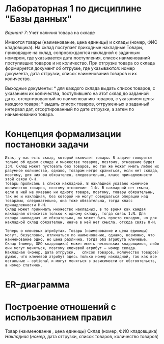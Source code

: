 # Лабораторная 1 по дисциплине "Базы данных"

*Вариант 7*: Учет наличия товара на складе

Имеются товары (наименование, цена единицы) и склады (номер, ФИО кладовщика). На склад поступает приходные накладные Товары, приходящие на склад, сопровождаются накладной с заданным номером, где указывается дата поступления, список наименований поступивших товаров и их количество. При отгрузке товара со склада формируется документ об отгрузке, где указываются: номер документа, дата отгрузки, список наименований товаров и их количество.

Выходные документы:
    * для каждого склада выдать список товаров, с указанием их
количества, поступившего на этот склад до заданной даты,
отсортированный по наименованию товаров, с указанием цены
каждого товара;
    * выдать список товаров, отгруженных в заданный интервал дат,
отсортированный по дате отгрузки, а затем по наименованию
товара.

# Концепция формализации постановки задачи

	Итак, у нас есть склад, который включает товары. В задаче говорится только об одном складе и множестве товаров, поэтому, отношение будет 1:N. Склад может пустовать без товаров, но так же может иметь любое их разумное количество, однако, товарам негде храниться, если нет склада, поэтому, для них он обязателен, следовательно, класс принадлежности этой связи О-Н. 
	Товары прописаны в списке накладной. В накладной указано конечное количество товаров, поэтому отношение  1:N. В накладной нет смыла, если в ней не указано ни одного товара, поэтому, товары обязательны, так же и накладная, без которой не могут совершаться операции над товарами, следовательно, она тоже обязательна, тогда класс принадлежности Н-Н.
	Склад может принимать множество накладных, в то время как каждая накладная относится только к одному складу, тогда связь 1:N. Для склада накладная не обязательна, он может быть просто складом, но для накладной склад обязателен, иначе в ней нет смысла, отсюда связь О-Н.
	
	Теперь о ключевых атрибутах. Товары (наименование и цена единицы) могут, безусловно, отличаться по наименованию, однако, возможно, что наименование одно, но цена различна, тогда оба атрибута ключевые.
 	Склад (номер, ФИО кладовщика) может иметь нескольких кладовщиков, либо они могут меняться, поэтому ключевой атрибут – номер склада. 
	Накладная (номер, дата отгрузки,   список товаров, количество товаров) думаю, что ключевой атрибут здесь только номер накладной, так как все остальные – optional и могут меняться в зависимости от обстоятельств, а номер статичен.

# ER–диаграмма


# Построение отношений с использованием правил

Товар  (наименование , цена единицы)
Склад  (номер, ФИО кладовщика)
*Накладная* (_номер_,  дата отгрузки,   список товаров, количество товаров)
